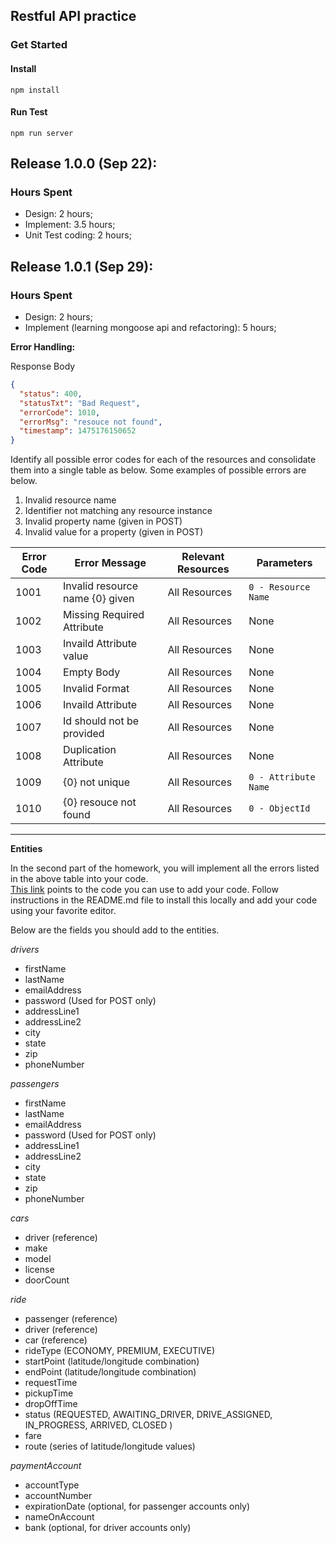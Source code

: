 ## Restful API practice

### Get Started

#### Install
```
npm install
```

#### Run Test
```
npm run server
```

## Release 1.0.0 (Sep 22):

### Hours Spent
- Design: 2 hours;
- Implement: 3.5 hours;
- Unit Test coding: 2 hours;


## Release 1.0.1 (Sep 29):

### Hours Spent
- Design: 2 hours;
- Implement (learning mongoose api and refactoring): 5 hours;

**Error Handling:**

Response Body

```json
{
  "status": 400,
  "statusTxt": "Bad Request",
  "errorCode": 1010,
  "errorMsg": "resouce not found",
  "timestamp": 1475176150652
}
```

Identify all possible error codes for each of the resources and consolidate them into a single table as below. Some 
examples of possible errors are below.

1. Invalid resource name
2. Identifier not matching any resource instance
3. Invalid property name (given in POST)
4. Invalid value for a property (given in POST)


Error Code  | Error Message    | Relevant Resources  | Parameters
----------- | ----------|------------ |-----
1001  | Invalid resource name {0} given  | All Resources  | `0 - Resource Name`
1002 | Missing Required Attribute | All Resources | None
1003 | Invaild Attribute value | All Resources | None
1004 | Empty Body | All Resources | None
1005 | Invalid Format | All Resources | None
1006 | Invaild Attribute | All Resources | None
1007 | Id should not be provided | All Resources | None
1008 | Duplication Attribute | All Resources | None
1009 | {0} not unique | All Resources | `0 - Attribute Name`
1010 | {0} resouce not found | All Resources | `0 - ObjectId`

----

**Entities**

In the second part of the homework, you will implement all the errors listed in the above table into your code.  
[This link](https://bitbucket.org/appcmusv/transportation-express-api) points to the code you can use to add your code.
Follow instructions in the README.md file to install this locally and add your code using your favorite editor.

Below are the fields you should add to the entities. 

_drivers_

- firstName
- lastName
- emailAddress
- password (Used for POST only)
- addressLine1
- addressLine2
- city
- state
- zip
- phoneNumber

_passengers_

- firstName
- lastName
- emailAddress
- password (Used for POST only)
- addressLine1
- addressLine2
- city
- state
- zip
- phoneNumber

_cars_

- driver (reference)
- make
- model
- license
- doorCount

_ride_

- passenger (reference)
- driver (reference)
- car (reference)
- rideType (ECONOMY, PREMIUM, EXECUTIVE)
- startPoint  (latitude/longitude combination)
- endPoint (latitude/longitude combination)
- requestTime
- pickupTime
- dropOffTime
- status (REQUESTED, AWAITING_DRIVER, DRIVE_ASSIGNED, IN_PROGRESS, ARRIVED, CLOSED )
- fare
- route (series of latitude/longitude values)

_paymentAccount_

- accountType
- accountNumber
- expirationDate (optional, for passenger accounts only)
- nameOnAccount
- bank (optional, for driver accounts only)
